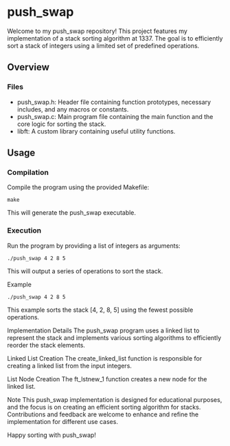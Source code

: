# push_swap
Welcome to my push_swap repository! This project features my implementation of a stack sorting algorithm at 1337.
The goal is to efficiently sort a stack of integers using a limited set of predefined operations.

## Overview
### Files
- push_swap.h: Header file containing function prototypes, necessary includes, and any macros or constants.
- push_swap.c: Main program file containing the main function and the core logic for sorting the stack.
- libft: A custom library containing useful utility functions.
## Usage
### Compilation
Compile the program using the provided Makefile:

```
make
```
This will generate the push_swap executable.

### Execution
Run the program by providing a list of integers as arguments:
```
./push_swap 4 2 8 5
```
This will output a series of operations to sort the stack.

Example
```
./push_swap 4 2 8 5
```
This example sorts the stack [4, 2, 8, 5] using the fewest possible operations.

Implementation Details
The push_swap program uses a linked list to represent the stack and implements various sorting algorithms to efficiently reorder the stack elements.

Linked List Creation
The create_linked_list function is responsible for creating a linked list from the input integers.

List Node Creation
The ft_lstnew_1 function creates a new node for the linked list.

Note
This push_swap implementation is designed for educational purposes, and the focus is on creating an efficient sorting algorithm for stacks. Contributions and feedback are welcome to enhance and refine the implementation for different use cases.

Happy sorting with push_swap!
